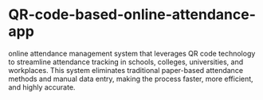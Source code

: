 # QR-code-based-online-attendance-app
online attendance management system that leverages QR code technology to streamline attendance tracking in schools, colleges, universities, and workplaces. This system eliminates traditional paper-based attendance methods and manual data entry, making the process faster, more efficient, and highly accurate.
